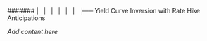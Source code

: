 ####### |   |   |   |   |   |   ├── Yield Curve Inversion with Rate Hike Anticipations

*Add content here*